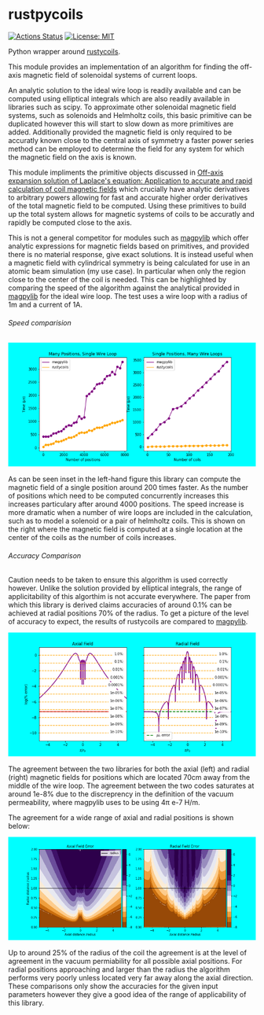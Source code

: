 # rustpycoils
[![Actions Status](https://github.com/jdrtommey/rustpycoils/workflows/LintFormat/badge.svg)](https://github.com/jdrtommey/rustpycoils/actions)
[![License: MIT](https://img.shields.io/badge/License-MIT-yellow.svg)](https://opensource.org/licenses/MIT)

Python wrapper around [rustycoils](https://www.github.com/jdrtommey/rustycoils).

This module provides an implementation of an algorithm for finding the off-axis magnetic field of solenoidal systems of current loops.

An analytic solution to the ideal wire loop is readily available and can be computed using elliptical integrals which are also readily available in libraries such as scipy. To approximate other solenoidal magnetic field systems, such as solenoids and Helmholtz coils, this basic primitive can be duplicated however this will start to slow down as more primitives are added. Additionally provided the magnetic field is only required to be accuratly known close to the central axis of symmetry a faster power series method can be employed to determine the field for any system for which the magnetic field on the axis is known. 

This module impliments the primitive objects discussed in [Off-axis expansion solution of Laplace's equation: Application to accurate and rapid calculation of coil magnetic fields](https://ieeexplore.ieee.org/document/760416) which crucially have analytic derivatives to arbitrary powers allowing for fast and accurate higher order derivatives of the total magnetic field to be computed. Using these primitives to build up the total system allows for magnetic systems of coils to be accuratly and rapidly be computed close to the axis. 

This is not a general competitor for modules such as [magpylib](https://magpylib.readthedocs.io/en/latest/) which offer analytic expressions for magnetic fields based on primitives, and provided there is no material response, give exact solutions. It is instead useful when a magnetic field with cylindrical symmetry is being calculated for use in an atomic beam simulation (my use case). In particular when only the region close to the center of the coil is needed. This can be highlighted by comparing the speed of the algorithm against the analytical provided in [magpylib](https://magpylib.readthedocs.io/en/latest/) for the ideal wire loop. The test uses a wire loop with a radius of 1m and a current of 1A. 


###### Speed comparision

![Alt text](./benchmark/speed_comparison.png)

As can be seen inset in the left-hand figure this library can compute the magnetic field of a single position around 200 times faster. As the number of positions which need to be computed concurrently increases this increases particulary after around 4000 positions. The speed increase is more dramatic when a number of wire loops are included in the calculation, such as to model a solenoid or a pair of helmholtz coils. This is shown on the right where the magnetic field is computed at a single location at the center of the coils as the number of coils increases. 

###### Accuracy Comparison

Caution needs to be taken to ensure this algorithm is used correctly however. Unlike the solution provided by elliptical integrals, the range of applicitability of this algorthim is not accurate everywhere. The paper from which this library is derived claims accuracies of around 0.1% can be achieved at radial positions 70% of the radius. To get a picture of the level of accuracy to expect, the results of rustycoils are compared to [magpylib](https://magpylib.readthedocs.io/en/latest/). 

![Alt text](./benchmark/accuracy.png)

The agreement between the two libraries for both the axial (left) and radial (right) magnetic fields for positions which are located 70cm away from the middle of the wire loop. The agreement between the two codes saturates at around 1e-8% due to the discreprency in the definition of the vacuum permeability, where magpylib uses to be using 4π e-7 H/m. 

The agreement for a wide range of axial and radial positions is shown below:

![Alt text](./benchmark/accuracy2.png)

Up to around 25% of the radius of the coil the agreement is at the level of agreement in the vacuum permiability for all possible axial positions. For radial positions approaching and larger than the radius the algorithm performs very poorly unless located very far away along the axial direction. These comparisons only show the accuracies for the given input parameters however they give a good idea of the range of applicability of this library. 


